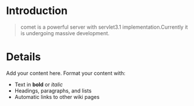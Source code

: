 # Introduction #

> comet is a powerful server with servlet3.1 implementation.Currently it is undergoing  massive development.


# Details #

Add your content here.  Format your content with:
  * Text in **bold** or _italic_
  * Headings, paragraphs, and lists
  * Automatic links to other wiki pages